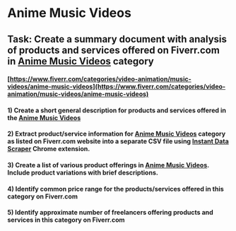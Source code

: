 # Anime Music Videos
## Task: Create a summary document with analysis of products and services offered on Fiverr.com in [Anime Music Videos](https://www.fiverr.com/categories/video-animation/music-videos/anime-music-videos) category
#### [https://www.fiverr.com/categories/video-animation/music-videos/anime-music-videos](https://www.fiverr.com/categories/video-animation/music-videos/anime-music-videos)
#### 1) Create a short general description for products and services offered in the [Anime Music Videos](https://www.fiverr.com/categories/video-animation/music-videos/anime-music-videos)
#### 2) Extract product/service information for [Anime Music Videos](https://www.fiverr.com/categories/video-animation/music-videos/anime-music-videos) category as listed on Fiverr.com website into a separate CSV file using [Instant Data Scraper](https://chrome.google.com/webstore/detail/instant-data-scraper/ofaokhiedipichpaobibbnahnkdoiiah) Chrome extension.
#### 3) Create a list of various product offerings in [Anime Music Videos](https://www.fiverr.com/categories/video-animation/music-videos/anime-music-videos). Include product variations with brief descriptions.
#### 4) Identify common price range for the products/services offered in this category on Fiverr.com
#### 5) Identify approximate number of freelancers offering products and services in this category on Fiverr.com
